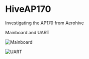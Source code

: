 # HiveAP170
Investigating the AP170 from Aerohive

Mainboard and UART

![Mainboard](https://github.com/richard718/HiveAP170/assets/86638482/0046adaa-869d-43a7-a869-ae337a45e0c5)

![UART](https://github.com/richard718/HiveAP170/assets/86638482/0c062f73-9b0c-4715-9315-7670588971c1)
